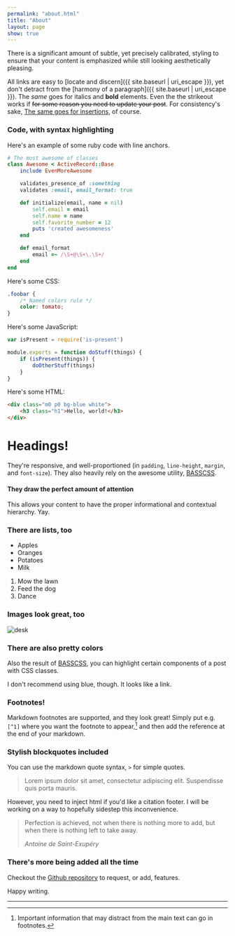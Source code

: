 ```yaml
---
permalink: "about.html"
title: "About"
layout: page
show: true
---
```


There is a significant amount of subtle, yet precisely calibrated, styling to ensure that your content is emphasized while still looking aesthetically pleasing.

All links are easy to
[locate and discern]({{ site.baseurl | uri_escape }}),
yet don't detract from the
[harmony of a paragraph]({{ site.baseurl | uri_escape }}).
The _same_ goes for italics and __bold__ elements.
Even the the strikeout works if
<del>for some reason you need to update your post</del>.
For consistency's sake,
<ins>The same goes for insertions</ins>,
of course.

### Code, with syntax highlighting

Here's an example of some ruby code with line anchors.

```ruby
# The most awesome of classes
class Awesome < ActiveRecord::Base
    include EvenMoreAwesome

    validates_presence_of :something
    validates :email, email_format: true

    def initialize(email, name = nil)
        self.email = email
        self.name = name
        self.favorite_number = 12
        puts 'created awesomeness'
    end

    def email_format
        email =~ /\S+@\S+\.\S+/
    end
end
```

Here's some CSS:

```css
.foobar {
    /* Named colors rule */
    color: tomato;
}
```

Here's some JavaScript:

```js
var isPresent = require('is-present')

module.exports = function doStuff(things) {
    if (isPresent(things)) {
        doOtherStuff(things)
    }
}
```

Here's some HTML:

```html
<div class="m0 p0 bg-blue white">
    <h3 class="h1">Hello, world!</h3>
</div>
```

# Headings!

They're responsive, and well-proportioned (in `padding`, `line-height`, `margin`, and `font-size`).
They also heavily rely on the awesome utility,
[BASSCSS](http://www.basscss.com/).

#### They draw the perfect amount of attention

This allows your content to have the proper informational and contextual hierarchy.
Yay.

### There are lists, too

* Apples
* Oranges
* Potatoes
* Milk

1. Mow the lawn
2. Feed the dog
3. Dance

### Images look great, too

![desk](https://cloud.githubusercontent.com/assets/1424573/3378137/abac6d7c-fbe6-11e3-8e09-55745b6a8176.png)

### There are also pretty colors

Also the result of
[BASSCSS](http://www.basscss.com/),
you can
<span class="bg-dark-gray white">highlight</span>
certain components of a
<span class="red">post</span>
<span class="mid-gray">with</span>
<span class="green">CSS</span>
<span class="orange">classes</span>.

I don't recommend using blue, though. It looks like a
<span class="blue">link</span>.

### Footnotes!

Markdown footnotes are supported, and they look great!
Simply put e.g. `[^1]` where you want the footnote to appear,[^1] and then add the reference at the end of your markdown.

### Stylish blockquotes included

You can use the markdown quote syntax, `>` for simple quotes.

> Lorem ipsum dolor sit amet, consectetur adipiscing elit.
Suspendisse quis porta mauris.

However, you need to inject html if you'd like a citation footer.
I will be working on a way to hopefully sidestep this inconvenience.

<blockquote>
    <p>Perfection is achieved, not when there is nothing more to add, but when there is nothing left to take away.</p>
    <footer><cite title="Antoine de Saint-Exupéry">Antoine de Saint-Exupéry</cite></footer>
</blockquote>

### There's more being added all the time

Checkout the
[Github repository](https://github.com/valentineus/valentineus.github.io)
to request, or add, features.

Happy writing.

---

[^1]: Important information that may distract from the main text can go in footnotes.